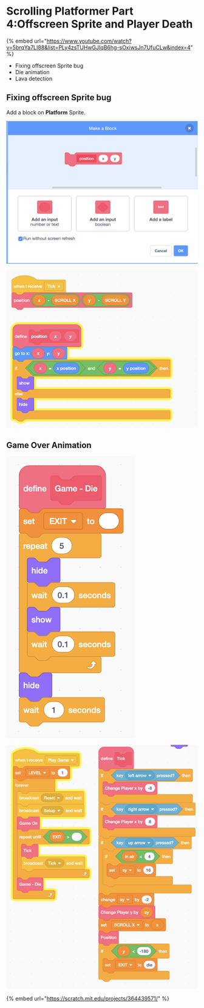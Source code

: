 # Scrolling Platformer Part 4:Offscreen Sprite and Player Death

{% embed url="https://www.youtube.com/watch?v=5brqYa7LI88&list=PLy4zsTUHwGJIqB6hg-sOxiwsJn7UfuCLw&index=4" %}

* Fixing offscreen Sprite bug
* Die animation
* Lava detection

## 

## Fixing offscreen Sprite bug

Add a block on **Platform** Sprite. 

![](../../../../.gitbook/assets/screenshot-2020-02-01-19.45.18.png)

![](../../../../.gitbook/assets/screenshot-2020-02-01-19.50.41.png)

## Game Over Animation

![](../../../../.gitbook/assets/screenshot-2020-02-01-20.18.11.png)

![](../../../../.gitbook/assets/screenshot-2020-02-01-20.19.22.png)

{% embed url="https://scratch.mit.edu/projects/364439571/" %}



